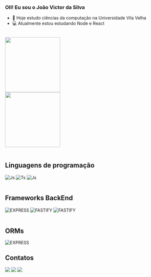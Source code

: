  ### OII! Eu sou o João Victor da Silva 

- 🔭 Hoje estudo ciências da computação na Universidade Vila Velha
- 💻 Atualmente estou estudando Node e React 

 <br>
<div>
  <img height="180em" src="https://github-readme-stats.vercel.app/api?username=J0aoCunha&anuraghazra&hide=contribs&theme=dracula">
 <br/>
  <img height="180em" src="https://github-readme-stats.vercel.app/api/top-langs/?username=J0aoCunha&anuraghazra&layout=compact&theme=dracula">
</div>

<div style="display: inline_block"><br>
 <div>
   <h2>Linguagens de programação</h2> 
  <img align="center" alt="Js" src="https://img.shields.io/badge/JavaScript-F7DF1E.svg?style=for-the-badge&logo=JavaScript&logoColor=black">   
  <img align="center" alt="Ts" src="https://img.shields.io/badge/TypeScript-3178C6.svg?style=for-the-badge&logo=TypeScript&logoColor=white">
  <img align="center" alt="Js"  src="https://img.shields.io/badge/Java-ED8B00?style=for-the-badge&logo=openjdk&logoColor=black">
  </div>
 <br/>
 
<!--   <div>
 <h2>Frameworks</h2>
   <img align="center" alt="Angular" height="30" width="40"  src="https://cdn.jsdelivr.net/gh/devicons/devicon/icons/angularjs/angularjs-original.svg" /> 
  </div> -->
   <div>
 <h2>Frameworks BackEnd</h2>
   <img align="center" alt="EXPRESS"   src="https://camo.githubusercontent.com/610eb4c84a6d86e14ad1d42338e72f22f2ccad31bd301b1de08d6e6d4609574a/68747470733a2f2f696d672e736869656c64732e696f2f62616467652f657870726573732d3030354346453f7374796c653d666f722d7468652d6261646765266c6f676f3d65787072657373" /> 
   <img align="center" alt="FASTIFY"   src="https://img.shields.io/badge/Fastify-000000.svg?style=for-the-badge&logo=Fastify&logoColor=white" />
   <img align="center" alt="FASTIFY"   src="https://img.shields.io/badge/Node.js-339933.svg?style=for-the-badge&logo=nodedotjs&logoColor=white" />
  </div> 
 <br/>
 <h2>ORMs</h2>
   <img align="center" alt="EXPRESS"  src="https://img.shields.io/badge/Prisma-2D3748.svg?style=for-the-badge&logo=Prisma&logoColor=white" /> 
  </div> 
</div>
  
  ## Contatos
 
  <a href="https://instagram.com/jvjunger1" target="_blank"><img src="https://img.shields.io/badge/-Instagram-%23E4405F?style=for-the-badge&logo=instagram&logoColor=white" target="_blank"></a>
  <a href = "mailto:jvscunha04@gmail.com" target="_blank"><img src="https://img.shields.io/badge/-Gmail-%23333?style=for-the-badge&logo=gmail&logoColor=white" ></a>
  <a href="https://www.linkedin.com/in/j0aocunha/" target="_blank"><img src="https://img.shields.io/badge/-LinkedIn-%230077B5?style=for-the-badge&logo=linkedin&logoColor=white" target="_blank"></a> 
  
</div>

